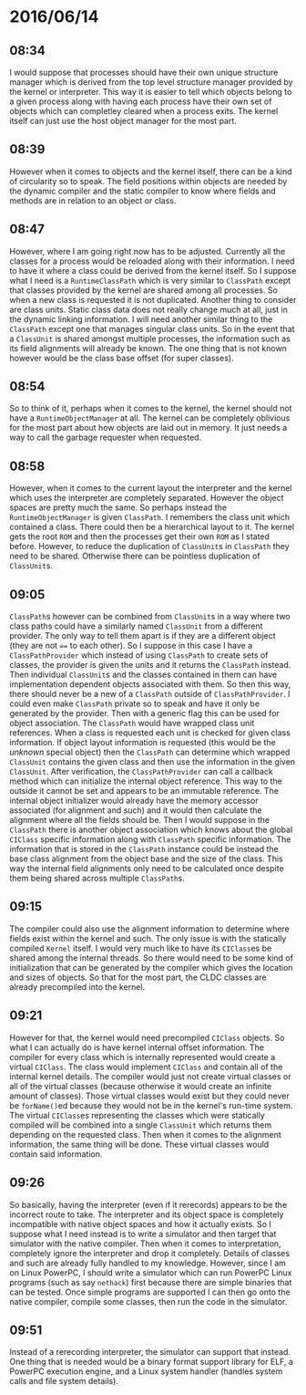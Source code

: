 # 2016/06/14

## 08:34

I would suppose that processes should have their own unique structure manager
which is derived from the top level structure manager provided by the kernel or
interpreter. This way it is easier to tell which objects belong to a given
process along with having each process have their own set of objects which can
completley cleared when a process exits. The kernel itself can just use the
host object manager for the most part.

## 08:39

However when it comes to objects and the kernel itself, there can be a kind of
circularity so to speak. The field positions within objects are needed by the
dynamic compiler and the static compiler to know where fields and methods
are in relation to an object or class.

## 08:47

However, where I am going right now has to be adjusted. Currently all the
classes for a process would be reloaded along with their information. I need to
have it where a class could be derived from the kernel itself. So I suppose
what I need is a `RuntimeClassPath` which is very similar to `ClassPath`
except that classes provided by the kernel are shared among all processes. So
when a new class is requested it is not duplicated. Another thing to consider
are class units. Static class data does not really change much at all, just in
the dynamic linking information. I will need another similar thing to the
`ClassPath` except one that manages singular class units. So in the event that
a `ClassUnit` is shared amongst multiple processes, the information such as its
field alignments will already be known. The one thing that is not known however
would be the class base offset (for super classes).

## 08:54

So to think of it, perhaps when it comes to the kernel, the kernel should not
have a `RuntimeObjectManager` at all. The kernel can be completely oblivious
for the most part about how objects are laid out in memory. It just needs a
way to call the garbage requester when requested.

## 08:58

However, when it comes to the current layout the interpreter and the kernel
which uses the interpreter are completely separated. However the object
spaces are pretty much the same. So perhaps instead the `RuntimeObjectManager`
is given `ClassPath`. I remembers the class unit which contained a class. There
could then be a hierarchical layout to it. The kernel gets the root `ROM` and
then the processes get their own `ROM` as I stated before. However, to reduce
the duplication of `ClassUnit`s in `ClassPath` they need to be shared.
Otherwise there can be pointless duplication of `ClassUnit`s.

## 09:05

`ClassPath`s however can be combined from `ClassUnit`s in a way where two
class paths could have a similarly named `ClassUnit` from a different provider.
The only way to tell them apart is if they are a different object (they are not
`==` to each other). So I suppose in this case I have a `ClassPathProvider`
which instead of using `ClassPath` to create sets of classes, the provider is
given the units and it returns the `ClassPath` instead. Then individual
`ClassUnit`s and the classes contained in them can have implementation
dependent objects associated with them. So then this way, there should never
be a new of a `ClassPath` outside of `ClassPathProvider`. I could even make
`ClassPath` private so to speak and have it only be generated by the provider.
Then with a generic flag this can be used for object association. The
`ClassPath` would have wrapped class unit references. When a class is requested
each unit is checked for given class information. If object layout information
is requested (this would be the _unknown_ special object) then the `ClassPath`
can determine which wrapped `ClassUnit` contains the given class and then
use the information in the given `ClassUnit`. After verification, the
`ClassPathProvider` can call a callback method which can initialize the
internal object reference. This way to the outside it cannot be set and appears
to be an immutable reference. The internal object initializer would already
have the memory accessor associated (for alignment and such) and it would then
calculate the alignment where all the fields should be. Then I would suppose
in the `ClassPath` there is another object association which knows about the
global `CIClass` specific information along with `ClassPath` specific
information. The information that is stored in the `ClassPath` instance could
be instead the base class alignment from the object base and the size of the
class. This way the internal field alignments only need to be calculated once
despite them being shared across multiple `ClassPath`s.

## 09:15

The compiler could also use the alignment information to determine where fields
exist within the kernel and such. The only issue is with the statically
compiled `Kernel` itself. I would very much like to have its `CIClass`es be
shared among the internal threads. So there would need to be some kind of
initialization that can be generated by the compiler which gives the location
and sizes of objects. So that for the most part, the CLDC classes are already
precompiled into the kernel.

## 09:21

However for that, the kernel would need precompiled `CIClass` objects. So
what I can actually do is have kernel internal offset information. The
compiler for every class which is internally represented would create a
virtual `CIClass`. The class would implement `CIClass` and contain all of the
internal kernel details. The compiler would just not create virtual classes
or all of the virtual classes (because otherwise it would create an infinite
amount of classes). Those virtual classes would exist but they could never be
`forName()`ed because they would not be in the kernel's run-time system. The
virtual `CIClass`es representing the classes which were statically compiled
will be combined into a single `ClassUnit` which returns them depending on the
requested class. Then when it comes to the alignment information, the same
thing will be done. These virtual classes would contain said information.

## 09:26

So basically, having the interpreter (even if it rerecords) appears to be the
incorrect route to take. The interpreter and its object space is completely
incompatible with native object spaces and how it actually exists. So I suppose
what I need instead is to write a simulator and then target that simulator with
the native compiler. Then when it comes to interpretation, completely ignore
the interpreter and drop it completely. Details of classes and such are already
fully handled to my knowledge. However, since I am on Linux PowerPC, I should
write a simulator which can run PowerPC Linux programs (such as say `nethack`)
first because there are simple binaries that can be tested. Once simple
programs are supported I can then go onto the native compiler, compile some
classes, then run the code in the simulator.

## 09:51

Instead of a rerecording interpreter, the simulator can support that instead.
One thing that is needed would be a binary format support library for ELF, a
PowerPC execution engine, and a Linux system handler (handles system calls and
file system details).

